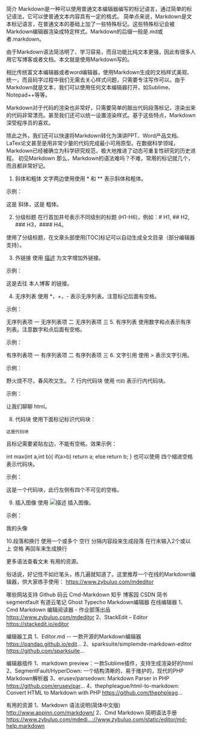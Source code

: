 简介
Markdown是一种可以使用普通文本编辑器编写的标记语言，通过简单的标记语法，它可以使普通文本内容具有一定的格式。
简单点来说，Markdown是文本标记语言，在普通文本的基础上加了一些特殊标记。这些特殊标记会被Markdown编辑器渲染成特定样式。Markdown的后缀一般是.md或者.markdown。

由于Markdown语法简洁明了、学习容易，而且功能比纯文本更强，因此有很多人用它写博客或者文档。本文就是使用Markdown写的。

相比传统富文本编辑器或者word编辑器，使用Markdown生成的文档样式美观、统一，而且码字过程中我们无需去关心样式问题，只需要专注写作可以。由于Markdown就是文本，我们可以使用任何文本编辑器打开，如Sublime、Notepad++等等。

Markdown对于代码的渲染也非常好，只需要简单的敲出代码段落标记，渲染出来的代码非常漂亮。甚至我们还可以统一设置渲染样式。基于这些特点，Markdown深受程序员的喜欢。

除此之外，我们还可以快速将Markdown转化为演讲PPT、Word产品文档、LaTex论文甚至是用非常少量的代码完成最小可用原型。在数据科学领域，Markdown已经被确立为科学研究规范，极大地推进了动态可重复性研究的历史进程。
初见Markdown
那么，Markdown的语法难吗？不难，常用的标记就几个，而且都非常好记。

1. 斜体和粗体
文字两边使用使用 * 和 ** 表示斜体和粗体。

示例：

这是 斜体，这是 粗体。

2. 分级标题
在行首加井号表示不同级别的标题 (H1-H6)，例如：# H1, ## H2, ### H3，#### H4。

使用了分级标题，在文章头部使用[TOC]标记可以自动生成全文目录（部分编辑器支持）。

3. 外链接
使用 [描述](链接地址) 为文字增加外链接。

示例：

这是去往 本人博客 的链接。

4. 无序列表
使用 *，+，- 表示无序列表。注意标记后面有空格。

示例：

无序列表项 一
无序列表项 二
无序列表项 三
5. 有序列表
使用数字和点表示有序列表。注意数字和点后面有空格。

示例：

有序列表项 一
有序列表项 二
有序列表项 三
6. 文字引用
使用 > 表示文字引用。

示例：

野火烧不尽，春风吹又生。
7. 行内代码块
使用 `代码` 表示行内代码块。

示例：

让我们聊聊 html。

8. 代码块
使用下面标记标识代码块：
```
这是代码块
```
且标记需要紧贴左边，不能有空格。效果示例：

int max(int a,int b){
    if(a>b) return a;
    else return b;
}
也可以使用 四个缩进空格 表示代码块。

示例：

这是一个代码块，此行左侧有四个不可见的空格。

9. 插入图像
使用 ![描述](图片链接地址) 插入图像。

示例：

我的头像

10.段落和换行
使用一个或多个 空行 分隔内容段来生成段落
在行末输入2个或以上 空格 再回车来生成换行

更多语法查看文末 有用的资源。

俗话说，好记性不如烂笔头，练几遍就知道了。这里推荐一个在线的Markdown编辑器，供大家练手使用：
https://www.zybuluo.com/mdeditor

哪些网站支持
Github
码云
Cmd-Markdown
知乎
博客园
CSDN
简书
segmentfault
有道云笔记
Ghost
Typecho
Markdown编辑器
在线编辑器
1、Cmd Markdown 编辑阅读器 - 作业部落出品
https://www.zybuluo.com/mdeditor
2、StackEdit – Editor
https://stackedit.io/editor

编辑器工具
1、Editor.md -- 一款开源的Markdown编辑器
https://pandao.github.io/edit...
2、sparksuite/simplemde-markdown-editor
https://github.com/sparksuite...

编辑器插件
1、markdown preview：一款Sublime插件，支持生成渲染好的html
2、SegmentFault/HyperDown: 一个结构清晰的，易于维护的，现代的PHP Markdown解析器
3、erusev/parsedown: Markdown Parser in PHP
https://github.com/erusev/par...
4、thephpleague/html-to-markdown: Convert HTML to Markdown with PHP
https://github.com/thephpleag...

有用的资源
1、Markdown 语法说明(简体中文版)
http://www.appinn.com/markdown/
2、Cmd Markdown 简明语法手册
https://www.zybuluo.com/mdedi...://www.zybuluo.com/static/editor/md-help.markdown
